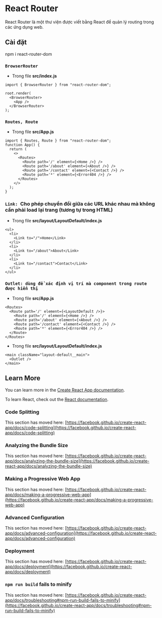 # React Router

React Router là một thư viện được viết bằng React để quản lý routing trong các ứng dụng web.

## Cài đặt

npm i react-router-dom

### `BrowserRouter`

- Trong file **src/index.js**

```
import { BrowserRouter } from "react-router-dom";

root.render(
  <BrowserRouter>
    <App />
  </BrowserRouter>
);
```
### `Routes, Route`

- Trong file **src/App.js**

```
import { Routes, Route } from "react-router-dom";
function App() {
  return (
    <>
      <Routes>
        <Route path='/' element={<Home />} />
        <Route path='/about' element={<About />} />
        <Route path='/contact' element={<Contact />} />
        <Route path='*' element={<Error404 />} />
      </Routes>
    </>
  );
}
```

### `Link: `Cho phép chuyển đổi giữa các URL khác nhau mà không cần phải load lại trang (tương tự <a> trong HTML)


- Trong file **src/layout/LayoutDefault/index.js**

```
<ul>
  <li>
    <Link to="/">Home</Link>
  </li>
  <li>
    <Link to="/about">About</Link>
  </li>
  <li>
    <Link to="/contact">Contact</Link>
  </li>
</ul>
```

### `Outlet: dùng để xác định vị trí mà component trong route được hiển thị`

- Trong file **src/App.js**

```
<Routes>
  <Route path='/' element={<LayoutDefault />}>
    <Route path='/' element={<Home />} />
    <Route path='/about' element={<About />} />
    <Route path='/contact' element={<Contact />} />
    <Route path='*' element={<Error404 />} />
  </Route>
</Routes>
```

- Trong file **src/layout/LayoutDefault/index.js**

```
<main className="layout-default__main">
  <Outlet />
</main>
```

## Learn More

You can learn more in the [Create React App documentation](https://facebook.github.io/create-react-app/docs/getting-started).

To learn React, check out the [React documentation](https://reactjs.org/).

### Code Splitting

This section has moved here: [https://facebook.github.io/create-react-app/docs/code-splitting](https://facebook.github.io/create-react-app/docs/code-splitting)

### Analyzing the Bundle Size

This section has moved here: [https://facebook.github.io/create-react-app/docs/analyzing-the-bundle-size](https://facebook.github.io/create-react-app/docs/analyzing-the-bundle-size)

### Making a Progressive Web App

This section has moved here: [https://facebook.github.io/create-react-app/docs/making-a-progressive-web-app](https://facebook.github.io/create-react-app/docs/making-a-progressive-web-app)

### Advanced Configuration

This section has moved here: [https://facebook.github.io/create-react-app/docs/advanced-configuration](https://facebook.github.io/create-react-app/docs/advanced-configuration)

### Deployment

This section has moved here: [https://facebook.github.io/create-react-app/docs/deployment](https://facebook.github.io/create-react-app/docs/deployment)

### `npm run build` fails to minify

This section has moved here: [https://facebook.github.io/create-react-app/docs/troubleshooting#npm-run-build-fails-to-minify](https://facebook.github.io/create-react-app/docs/troubleshooting#npm-run-build-fails-to-minify)
